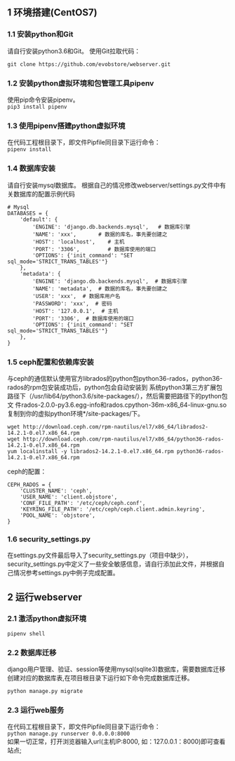 ## 1 环境搭建(CentOS7)
### 1.1 安装python和Git
请自行安装python3.6和Git。
使用Git拉取代码： 
```
git clone https://github.com/evobstore/webserver.git
```
### 1.2 安装python虚拟环境和包管理工具pipenv
使用pip命令安装pipenv。  
```pip3 install pipenv```
### 1.3  使用pipenv搭建python虚拟环境
在代码工程根目录下，即文件Pipfile同目录下运行命令：  
```pipenv install```
### 1.4 数据库安装
请自行安装mysql数据库。
根据自己的情况修改webserver/settings.py文件中有关数据库的配置示例代码
```
# Mysql
DATABASES = {
    'default': {
        'ENGINE': 'django.db.backends.mysql',   # 数据库引擎
        'NAME': 'xxx',       # 数据的库名，事先要创建之
        'HOST': 'localhost',    # 主机
        'PORT': '3306',         # 数据库使用的端口
        'OPTIONS': {'init_command': "SET sql_mode='STRICT_TRANS_TABLES'"}
    },
    'metadata': {
        'ENGINE': 'django.db.backends.mysql',  # 数据库引擎
        'NAME': 'metadata',  # 数据的库名，事先要创建之
        'USER': 'xxx',  # 数据库用户名
        'PASSWORD': 'xxx',  # 密码
        'HOST': '127.0.0.1',  # 主机
        'PORT': '3306',  # 数据库使用的端口
        'OPTIONS': {'init_command': "SET sql_mode='STRICT_TRANS_TABLES'"}
    },
}
```
### 1.5 ceph配置和依赖库安装
与ceph的通信默认使用官方librados的python包python36-rados，python36-rados的rpm包安装成功后，python包会自动安装到
系统python3第三方扩展包路径下（/usr/lib64/python3.6/site-packages/），然后需要把路径下的python包文
件rados-2.0.0-py3.6.egg-info和rados.cpython-36m-x86_64-linux-gnu.so复制到你的虚拟python环境*/site-packages/下。
```
wget http://download.ceph.com/rpm-nautilus/el7/x86_64/librados2-14.2.1-0.el7.x86_64.rpm
wget http://download.ceph.com/rpm-nautilus/el7/x86_64/python36-rados-14.2.1-0.el7.x86_64.rpm
yum localinstall -y librados2-14.2.1-0.el7.x86_64.rpm python36-rados-14.2.1-0.el7.x86_64.rpm
```
ceph的配置：   
```
CEPH_RADOS = {
    'CLUSTER_NAME': 'ceph',
    'USER_NAME': 'client.objstore',
    'CONF_FILE_PATH': '/etc/ceph/ceph.conf',
    'KEYRING_FILE_PATH': '/etc/ceph/ceph.client.admin.keyring',
    'POOL_NAME': 'objstore',
}
```

### 1.6 security_settings.py
在settings.py文件最后导入了security_settings.py（项目中缺少），security_settings.py中定义了一些安全敏感信息，请自行添加此文件，并根据自己情况参考settings.py中例子完成配置。

## 2 运行webserver
### 2.1 激活python虚拟环境  
```pipenv shell```
### 2.2 数据库迁移
django用户管理、验证、session等使用mysql(sqlite3)数据库，需要数据库迁移创建对应的数据库表,在项目根目录下运行如下命令完成数据库迁移。  
```
python manage.py migrate
```
### 2.3 运行web服务
在代码工程根目录下，即文件Pipfile同目录下运行命令：  
```python manage.py runserver 0.0.0.0:8000```   
如果一切正常，打开浏览器输入url(主机IP:8000, 如：127.0.0.1：8000)即可查看站点;


